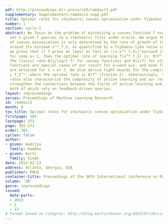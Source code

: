 ```yaml
---
pdf: http://proceedings.mlr.press/v28/ramdas13.pdf
supplementary: Supplementary:ramdas13-supp.pdf
title: Optimal rates for stochastic convex optimization under Tsybakov noise condition
number: 1
section: cycle-1
abstract: We focus on the problem of minimizing a convex function f over a convex
  set S given T queries to a stochastic first order oracle. We argue that the complexity
  of convex minimization is only determined by the rate of growth of the function
  around its minimum x^*_f,S, as quantified by a Tsybakov-like noise condition. Specifically,
  we prove that if f grows at least as fast as \|x-x^*_f,S\|^κaround its minimum,
  for some κ> 1, then the optimal rate of learning f(x^*_f,S) is  Θ(T^-\fracκ2κ-2).
  The classic rate Θ(1/\sqrt T) for convex functions and Θ(1/T) for strongly convex
  functions are special cases of our result for κ→∞and κ=2, and even faster rates
  are attained for 1 < κ< 2. We also derive tight bounds for the complexity of learning
  x_f,S^*, where the optimal rate is Θ(T^-\frac12κ-2). Interestingly, these precise
  rates also characterize the complexity of active learning and our results further
  strengthen the connections between the fields of active learning and convex optimization,
  both of which rely on feedback-driven queries.
layout: inproceedings
series: Proceedings of Machine Learning Research
id: ramdas13
month: 0
tex_title: Optimal rates for stochastic convex optimization under Tsybakov noise condition
firstpage: 365
lastpage: 373
page: 365-373
order: 365
cycles: false
author:
- given: Aaditya
  family: Ramdas
- given: Aarti
  family: Singh
date: 2013-02-13
address: Atlanta, Georgia, USA
publisher: PMLR
container-title: Proceedings of the 30th International Conference on Machine Learning
volume: '28'
genre: inproceedings
issued:
  date-parts:
  - 2013
  - 2
  - 13
# Format based on citeproc: http://blog.martinfenner.org/2013/07/30/citeproc-yaml-for-bibliographies/
---
```

